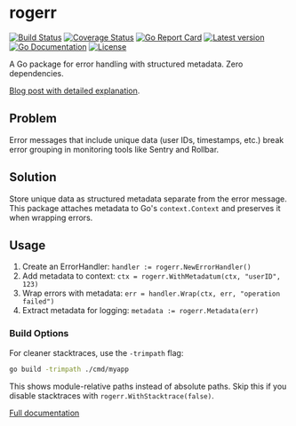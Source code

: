 # rogerr

[![Build Status](https://github.com/kinbiko/rogerr/workflows/Go/badge.svg)](https://github.com/kinbiko/rogerr/actions)
[![Coverage Status](https://coveralls.io/repos/github/kinbiko/rogerr/badge.svg?branch=main)](https://coveralls.io/github/kinbiko/rogerr?branch=main)
[![Go Report Card](https://goreportcard.com/badge/github.com/kinbiko/rogerr)](https://goreportcard.com/report/github.com/kinbiko/rogerr)
[![Latest version](https://img.shields.io/github/tag/kinbiko/rogerr.svg?label=latest%20version&style=flat)](https://github.com/kinbiko/rogerr/releases)
[![Go Documentation](http://img.shields.io/badge/godoc-documentation-blue.svg?style=flat)](https://pkg.go.dev/github.com/kinbiko/rogerr?tab=doc)
[![License](https://img.shields.io/github/license/kinbiko/rogerr.svg?style=flat)](https://github.com/kinbiko/rogerr/blob/master/LICENSE)

A Go package for error handling with structured metadata. Zero dependencies.

[Blog post with detailed explanation](https://kinbiko.com/posts/2022-07-30-error-messages-should-be-boring/).

## Problem

Error messages that include unique data (user IDs, timestamps, etc.) break error grouping in monitoring tools like Sentry and Rollbar.

## Solution

Store unique data as structured metadata separate from the error message.
This package attaches metadata to Go's `context.Context` and preserves it when wrapping errors.

## Usage

1. Create an ErrorHandler: `handler := rogerr.NewErrorHandler()`
2. Add metadata to context: `ctx = rogerr.WithMetadatum(ctx, "userID", 123)`
3. Wrap errors with metadata: `err = handler.Wrap(ctx, err, "operation failed")`
4. Extract metadata for logging: `metadata := rogerr.Metadata(err)`

### Build Options

For cleaner stacktraces, use the `-trimpath` flag:

```bash
go build -trimpath ./cmd/myapp
```

This shows module-relative paths instead of absolute paths.
Skip this if you disable stacktraces with `rogerr.WithStacktrace(false)`.

[Full documentation](https://pkg.go.dev/github.com/kinbiko/rogerr)

